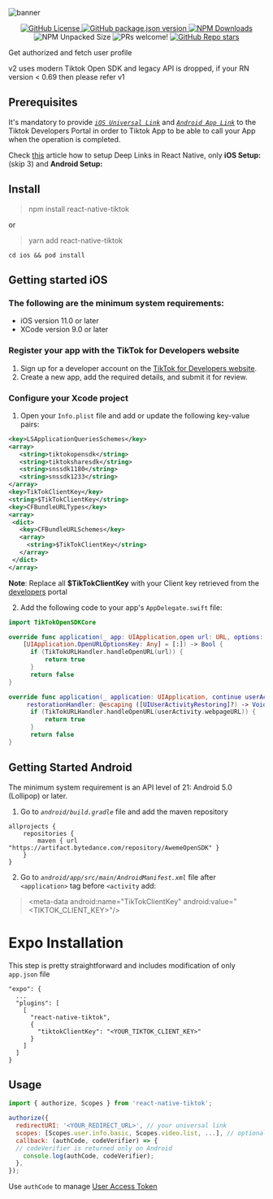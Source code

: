 
![banner](https://postimg.cc/VSGT0CN1)



<p align="center">
	<a href="https://github.com/Lg0gs/react-native-tiktok/blob/HEAD/LICENSE">
		<img alt="GitHub License" src="https://img.shields.io/github/license/Lg0gs/react-native-tiktok" />
	</a>
	<a href="https://github.com/Lg0gs/react-native-tiktok/releases">
		<img alt="GitHub package.json version" src="https://img.shields.io/github/package-json/v/Lg0gs/react-native-tiktok" />
	</a>
	<a href="https://www.npmjs.com/package/react-native-tiktok">
		<img alt="NPM Downloads" src="https://img.shields.io/npm/dm/react-native-tiktok?color=00bcd4" />
	</a>
	<img alt="NPM Unpacked Size" src="https://img.shields.io/npm/unpacked-size/react-native-tiktok?color=orange">
    <img src="https://img.shields.io/badge/PRs-welcome-brightgreen.svg?color=ab47bc" alt="PRs welcome!" />
	<a href="https://github.com/Lg0gs/react-native-tiktok/stargazers">
		<img alt="GitHub Repo stars" src="https://img.shields.io/github/stars/Lg0gs/react-native-tiktok">
	</a>
</p>



Get authorized and fetch user profile

v2 uses modern Tiktok Open SDK and legacy API is dropped, if your RN version < 0.69 then please refer v1

## Prerequisites
It's mandatory to provide [*`iOS Universal Link`*](https://developer.apple.com/documentation/xcode/allowing-apps-and-websites-to-link-to-your-content/) and [*`Android App Link`*](https://developer.android.com/training/app-links) to the Tiktok Developers Portal in order to Tiktok App to be able to call your App when the operation is completed.

Check [this](https://medium.com/@fashad.ahmed20/how-to-implement-universal-links-in-react-native-19a424db4dcf) article how to setup Deep Links in React Native, only **iOS Setup:** (skip 3) and **Android Setup:**

## Install

> npm install react-native-tiktok

or

> yarn add react-native-tiktok


`cd ios && pod install`

## Getting started iOS

### The following are the minimum system requirements:

-   iOS version 11.0 or later
-   XCode version 9.0 or later

### Register your app with the TikTok for Developers website

1.  Sign up for a developer account on the  [TikTok for Developers website](https://developers.tiktok.com/).
2.  Create a new app, add the required details, and submit it for review.

### Configure your Xcode project

 1. Open your  `Info.plist`  file and add or update the following key-value pairs:
 ```xml
<key>LSApplicationQueriesSchemes</key>
<array>
    <string>tiktokopensdk</string>
    <string>tiktoksharesdk</string>
    <string>snssdk1180</string>
    <string>snssdk1233</string>
</array>
<key>TikTokClientKey</key>
<string>$TikTokClientKey</string>
<key>CFBundleURLTypes</key>
<array>
  <dict>
    <key>CFBundleURLSchemes</key>
    <array>
      <string>$TikTokClientKey</string>
    </array>
  </dict>
</array>
```

**Note**: Replace all **$TikTokClientKey** with your Client key retrieved from the [developers](https://developers.tiktok.com/) portal

2. Add the following code to your app's `AppDelegate.swift` file:

```swift
import TikTokOpenSDKCore

override func application(_ app: UIApplication,open url: URL, options:
    [UIApplication.OpenURLOptionsKey: Any] = [:]) -> Bool {
      if (TikTokURLHandler.handleOpenURL(url)) {
          return true
      }
      return false
}

override func application(_ application: UIApplication, continue userActivity: NSUserActivity,
     restorationHandler: @escaping ([UIUserActivityRestoring]?) -> Void) -> Bool {
      if (TikTokURLHandler.handleOpenURL(userActivity.webpageURL)) {
          return true
      }
      return false
}
```

## Getting Started Android

The minimum system requirement is an API level of 21: Android 5.0 (Lollipop) or later.

1. Go to *`android/build.gradle`* file and add the maven repository

```
allprojects {
    repositories {
        maven { url "https://artifact.bytedance.com/repository/AwemeOpenSDK" }
    }
}
```
2. Go to *`android/app/src/main/AndroidManifest.xml`* file after `<application>` tag before `<activity` add:


> &lt;meta-data android:name="TikTokClientKey" android:value="<TIKTOK_CLIENT_KEY>"/&gt;

# Expo Installation
This step is pretty straightforward and includes modification of only `app.json` file

```json{
"expo": {
  ...
  "plugins": [
    [
      "react-native-tiktok",
      {
        "tiktokClientKey": "<YOUR_TIKTOK_CLIENT_KEY>"
      }
    ]
  ]
}
```

## Usage
```js
import { authorize, Scopes } from 'react-native-tiktok';

authorize({
  redirectURI: '<YOUR_REDIRECT_URL>', // your universal link
  scopes: [Scopes.user.info.basic, Scopes.video.list, ...], // optional: "user.info.basic" will be included by default
  callback: (authCode, codeVerifier) => {
  // codeVerifier is returned only on Android
    console.log(authCode, codeVerifier);
  },
});
```
Use `authCode` to manage [User Access Token](https://developers.tiktok.com/doc/oauth-user-access-token-management)
